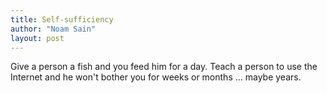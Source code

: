 ```yaml
---
title: Self-sufficiency
author: "Noam Sain"
layout: post
---
```


Give a person a fish and you feed him for a day. Teach a person to use the Internet and he won't bother you for weeks or months ... maybe years.